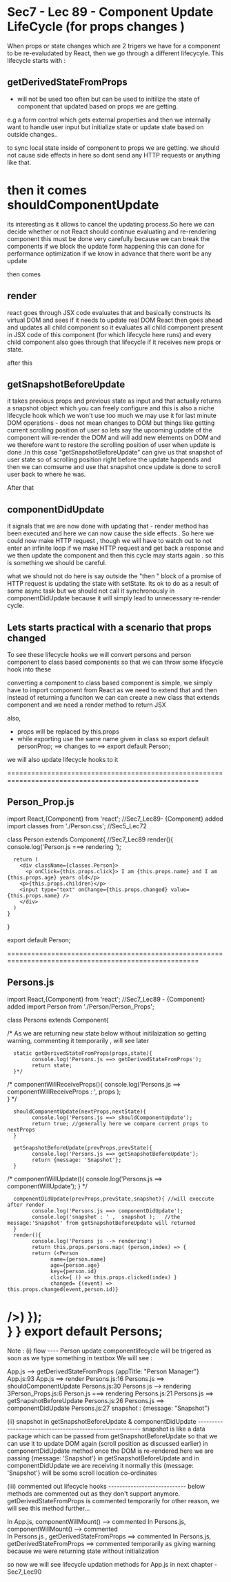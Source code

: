 Sec7 - Lec 89 - Component Update LifeCycle (for props changes )
===============================================================
When props or state changes which are 2 trigers we have for a component to be re-evaludated by React, then we go through a different lifecycyle. This lifecycle starts with :

getDerivedStateFromProps
------------------------
- will not be used too often but can be used to initilize the state of component
 that updated based on props we are getting.

 e.g a form control which gets external properties and then we internally want to handle user input
 but initialize state or update state based on outside changes..

 to sync local state inside of component to props we are getting. we should not cause side effects in here
 so dont send any HTTP requests or anything like that.


 then it comes 
shouldComponentUpdate
=====================
its interesting as it allows to cancel the updating process.So here we can decide whether or not React should continue evaluating and re-rendering component
this must be done very carefully because we can break the components if we block the update form happening
this can done for performance optimization if we know in advance that there wont be any update

then comes

render
-------
react goes through JSX code evaluates that and basically constructs its virtual DOM and sees if it needs to update real DOM 
React then goes ahead and updates all child component so it evaluates all child component present in JSX
code of this component (for which lifecycle here runs) and every child component also goes through that 
lifecycle if it receives new props or state.

after this

getSnapshotBeforeUpdate
-----------------------
it takes previous props and previous state as input and that actually returns a snapshot object which you 
can freely configure and this is also a niche lifecycle hook which we won't use too much 
we may use it for last minute DOM operations - does not mean changes to DOM but things like getting current
scrolling position of user 
so lets say the upcoming update of the component will re-render the DOM and will add new elements on DOM 
and we therefore want to restore the scrolling position of user when update is done .In this case
"getSnapshotBeforeUpdate" can give us that snapshot of user state so of scrolling position right before the update happends and then we can comsume and use that snapshot once update is done to scroll user back 
to where he was. 


After that 

componentDidUpdate
------------------
it signals that we are now done with updating that - render method has been executed and here we can now cause the side effects . So here we could now make HTTP request , though we will have to watch out 
to not enter an infinite loop 
if we make HTTP request and get back a response and we then update the component and then this cycle may starts again . so this is something we should be careful.

what we should not do here is say outside the "then " block of a promise of HTTP request is updating the state with setState. Its ok to do as a result of some async task but we should not call it synchronously
in componentDidUpdate because it will simply lead to unnecessary re-render cycle.  

Lets starts practical with a scenario that props changed
--------------------------------------------------------
To see these lifecycle hooks we will convert persons and person component to class based components
so that we can throw some lifecycle hook into these

converting a component to class based component is simple, we simply have to import component from React
as we need to extend that and then instead of returning a funciton we can can create a new class that extends component and we need a render method to return JSX

also, 
- props will be replaced by this.props
- while exporting use the same name given in class so 
  export default personProp; ==> changes to ==>   export default Person;

we will also update lifecycle hooks to it

======================================================================================================

Person_Prop.js
--------------
import React,{Component} from 'react'; //Sec7_Lec89- {Component} added
import classes from './Person.css';  //Sec5_Lec72

class Person extends Component{   //Sec7_Lec89
    render(){
      console.log('Person.js ===> rendering ');
      
      return (  
        <div className={classes.Person}>
          <p onClick={this.props.click}> I am {this.props.name} and I am {this.props.age} years old</p>
        <p>{this.props.children}</p>
        <input type="text" onChange={this.props.changed} value={this.props.name} />
        </div>
      )
    }
  }

  export default Person;

======================================================================================================

Persons.js
-----------
import React,{Component} from 'react';  //Sec7_Lec89 - {Component} added
import Person from './Person/Person_Props';


class Persons extends Component{

/* As we are returning new state below without initilaization
   so getting warning, commenting it temporarily , will see later

      static getDerivedStateFromProps(props,state){
            console.log('Persons.js ==> getDerivedStateFromProps');
            return state;
      }*/
      
/*
      componentWillReceiveProps(){
            console.log('Persons.js ==> componentWillReceiveProps : ', props );            
      } */

      shouldComponentUpdate(nextProps,nextState){
            console.log('Persons.js ==> shouldComponentUpdate');
            return true; //generally here we compare current props to nextProps
      }

      getSnapshotBeforeUpdate(prevProps,prevState){
            console.log('Persons.js ==> getSnapshotBeforeUpdate');
            return {message: 'Snapshot'};
      }
/*
      componentWillUpdate(){
            console.log('Persons.js ==> componentWillUpdate');
      }
      */

      componentDidUpdate(prevProps,prevState,snapshot){ //will execcute after render
            console.log('Persons.js ==> componentDidUpdate');
            console.log('snapshot : ' ,  snapshot );   //the message:'Snapshot' from getSnapshotBeforeUpdate will returned
      }
      render(){
            console.log('Persons js --> rendering')
            return this.props.persons.map( (person,index) => {
            return (<Person
                  name={person.name} 
                  age={person.age}
                  key={person.id}
                  click={ () => this.props.clicked(index) } 
                  changed= {(event) => this.props.changed(event,person.id)}
  />)
      });   
      }
}
export default Persons;
======================================================================================================


Note : 
(i) flow
    ----
Person update componentlifecycle will be trigered as soon as we type something in textbox 
We will see :

App.js --> getDerivedStateFromProps  {appTitle: "Person Manager"}
App.js:93 App.js ==> render 
Persons.js:16 Persons.js ==> shouldComponentUpdate
Persons.js:30 Persons js --> rendering
3Person_Props.js:6 Person.js ===> rendering 
Persons.js:21 Persons.js ==> getSnapshotBeforeUpdate
Persons.js:26 Persons.js ==> componentDidUpdate
Persons.js:27 snapshot :  {message: "Snapshot"}


(ii) snapshot in getSnapshotBeforeUpdate & componentDidUpdate
    ---------------------------------------------------------
snapshot is like a data package which can be passed from getSnapshotBeforeUpdate so that we can use it to update DOM again (scroll position as discussed earlier) in 
componentDidUpdate method once the DOM is re-rendered.here we are passing 
{message: 'Snapshot'} in getSnapshotBeforeUpdate
 and in componentDidUpdate we are receiving it 
 normally this {message: 'Snapshot'} will be some scroll location co-ordinates 


(iii) commented out lifecycle hooks
       ----------------------------
below methods are commented out as they don't support anymore. 
getDerivedStateFromProps is commented temporarily for other reason, we will see this method further...

In App.js,      componentWillMount()      --> commented
In Persons.js,  componentWillMount()      --> commented  
In Persons.js , getDerivedStateFromProps  ==> commented
In Persons.js,  getDerivedStateFromProps  ==> commented temporarily as giving warning
                                                  because we were returning state without initialization

so now we will see lifecycle updation methods for App.js in next chapter - Sec7_Lec90